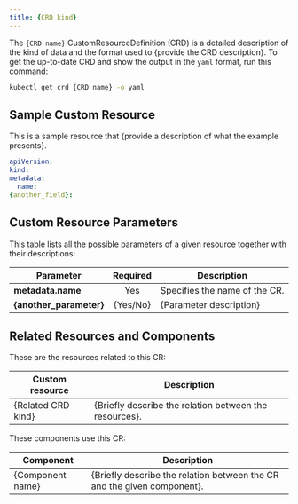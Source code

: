 ```yaml
---
title: {CRD kind}
---
```


<!-- Use this template for a custom resource (CR) document that provides a sample custom resource and description of its elements. Additionally, the document points to the CustomResourceDefinition (CRD) used to create CRs of the given kind.

For the filename, follow the `{COMPONENT/AREA}-{NUMBER}-{TITLE}.md` convention.

For reference, see the existing [CR documents](https://kyma-project.io/#/05-technical-reference/00-custom-resources/README).-->

The `{CRD name}` CustomResourceDefinition (CRD) is a detailed description of the kind of data and the format used to {provide the CRD description}. To get the up-to-date CRD and show the output in the `yaml` format, run this command:

```bash
kubectl get crd {CRD name} -o yaml
```

## Sample Custom Resource

<!-- In this section, provide an example custom resource created based on the CRD described in the introductory section. Describe the functionality of the CR and highlight all of the optional elements and the way they are utilized.
Provide the custom resource code sample in a ready-to-use format. -->

This is a sample resource that {provide a description of what the example presents}.

```yaml
apiVersion:
kind:
metadata:
  name:
{another_field}:
```

## Custom Resource Parameters

This table lists all the possible parameters of a given resource together with their descriptions:

| Parameter   | Required |  Description |
|-------------|:---------:|--------------|
| **metadata.name** | Yes | Specifies the name of the CR. |
| **{another_parameter}** | {Yes/No} | {Parameter description} |

## Related Resources and Components

These are the resources related to this CR:

| Custom resource |   Description |
|-----------------|---------------|
| {Related CRD kind} |  {Briefly describe the relation between the resources}. |

These components use this CR:

| Component   |   Description |
|-------------|---------------|
| {Component name} |  {Briefly describe the relation between the CR and the given component}. |
